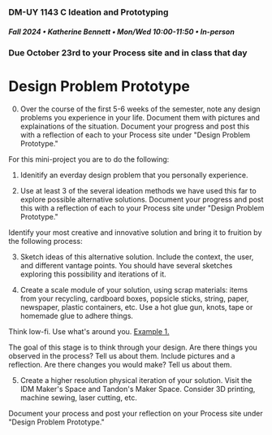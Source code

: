 ### DM-UY 1143 C Ideation and Prototyping
##### Fall 2024 • Katherine Bennett • Mon/Wed 10:00-11:50 • In-person

### Due October 23rd to your Process site and in class that day

# Design Problem Prototype

0. Over the course of the first 5-6 weeks of the semester, note any design problems you experience in your life. Document them with pictures and explainations of the situation. Document your progress and post this with a reflection of each to your Process site under "Design Problem Prototype."

For this mini-project you are to do the following:

1. Idenitify an everday design problem that you personally experience.

2. Use at least 3 of the several ideation methods we have used this far to explore possible alternative solutions. Document your progress and post this with a reflection of each to your Process site under "Design Problem Prototype."

Identify your most creative and innovative solution and bring it to fruition by the following process:

3. Sketch ideas of this alternative solution. Include the context, the user, and different vantage points. You should have several sketches exploring this possibility and iterations of it.

4. Create a scale module of your solution, using scrap materials: items from your recycling, cardboard boxes, popsicle sticks, string, paper, newspaper, plastic containers, etc. Use a hot glue gun, knots, tape or homemade glue to adhere things.

Think low-fi. Use what's around you. [Example 1.](https://www.instagram.com/reel/CqDbroBOppu/?igshid=MTc4MmM1YmI2Ng%3D%3D)

The goal of this stage is to think through your design. Are there things you observed in the process? Tell us about them. Include pictures and a reflection. Are there changes you would make? Tell us about them.

5. Create a higher resolution physical iteration of your solution. Visit the IDM Maker's Space and Tandon's Maker Space. Consider 3D printing, machine sewing, laser cutting, etc.

Document your process and post your reflection on your Process site under "Design Problem Prototype."